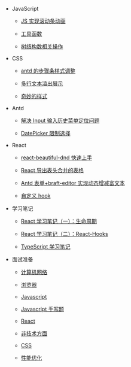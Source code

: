 - JavaScript

  - [JS 实现滚动条动画](JavaScript/JS实现滚动条动画.md)

  - [工具函数](JavaScript/工具函数.md)

  - [树结构数相关操作](JavaScript/树结构数据相关操作.md)

- CSS

  - [antd 的步骤条样式调整](CSS/antd的步骤条样式调整.md)

  - [多行文本溢出展示](CSS/多行文本溢出展示.md)

  - [奇妙的样式](CSS/奇妙的样式.md)

- Antd

  - [解决 Input 输入历史菜单定位问题](Antd/解决Input输入历史菜单定位问题.md)

  - [DatePicker 限制选择](Antd/DatePicker限制选择.md)

- React

  - [react-beautiful-dnd 快速上手](React/react-beautiful-dnd快速上手.md)

  - [React 导出表头合并的表格](React/React导出表头合并的表格.md)

  - [Antd 表单+braft-editor 实现动态增减富文本](React/Antd表单+braft-editor实现动态增减富文本.md)

  - [自定义 hook](React/自定义hook.md)

- 学习笔记

  - [React 学习笔记（一）：生命周期](学习笔记/React学习笔记（一）：生命周期.md)

  - [React 学习笔记（二）：React-Hooks](学习笔记/React学习笔记（二）：React-Hooks.md)

  - [TypeScript 学习笔记](学习笔记/TypeScript学习笔记.md)

- 面试准备

  - [计算机网络](面试准备/计算机网络.md)

  - [浏览器](面试准备/浏览器.md)

  - [Javascript](面试准备/Javascript.md)

  - [Javascript 手写题](面试准备/Javascript手写题.md)

  - [React](面试准备/React.md)

  - [非技术方面](面试准备/非技术方面.md)

  - [CSS](面试准备/CSS.md)

  - [性能优化](面试准备/性能优化.md)
